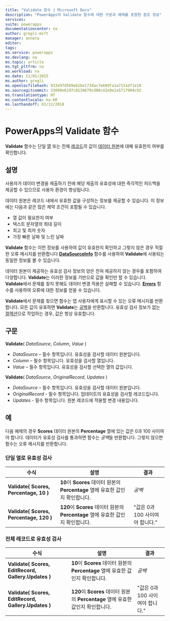 ```yaml
---
title: "Validate 함수 | Microsoft Docs"
description: "PowerApps의 Validate 함수에 대한 구문과 예제를 포함한 참조 정보"
services: 
suite: powerapps
documentationcenter: na
author: gregli-msft
manager: anneta
editor: 
tags: 
ms.service: powerapps
ms.devlang: na
ms.topic: article
ms.tgt_pltfrm: na
ms.workload: na
ms.date: 11/01/2015
ms.author: gregli
ms.openlocfilehash: 933e97d569eb1be173dac7e609fa1a7151df1e18
ms.sourcegitcommit: 33099e6197c0139679cd08c42e9e2a5717904c92
ms.translationtype: HT
ms.contentlocale: ko-KR
ms.lasthandoff: 01/12/2018
---
```

# <a name="validate-function-in-powerapps"></a>PowerApps의 Validate 함수
**Validate** 함수는 단일 [열](../working-with-tables.md#columns) 또는 전체 [레코드](../working-with-tables.md#records)의 값이 [데이터 원본](../working-with-data-sources.md)에 대해 유효한지 여부를 확인합니다.  

## <a name="description"></a>설명
사용자가 데이터 변경을 제출하기 전에 해당 제출의 유효성에 대한 즉각적인 피드백을 제공할 수 있으므로 사용자 환경이 향상됩니다.

데이터 원본은 레코드 내에서 유효한 값을 구성하는 정보를 제공할 수 있습니다. 이 정보에는 다음과 같은 많은 제약 조건이 포함될 수 있습니다.

* 열 값이 필요한지 여부
* 텍스트 문자열의 최대 길이
* 최고 및 최저 숫자
* 가장 빠른 날짜 및 느린 날짜

**Validate** 함수는 이런 정보를 사용하여 값이 유효한지 확인하고 그렇지 않은 경우 적절한 오류 메시지를 반환합니다 **[DataSourceInfo](function-datasourceinfo.md)** 함수를 사용하여 **Validate**에 사용되는 동일한 정보를 볼 수 있습니다.

데이터 원본이 제공하는 유효성 검사 정보의 양은 전혀 제공하지 않는 경우를 포함하여 다양합니다. **Validate**는 이러한 정보를 기반으로 값을 확인만 할 수 있습니다. **Validate**에서 문제를 찾지 못해도 데이터 변경 적용은 실패할 수 있습니다. **[Errors](function-errors.md)** 함수를 사용하여 오류에 대한 정보를 얻을 수 있습니다.

**Validate**에서 문제를 찾으면 함수는 앱 사용자에게 표시할 수 있는 오류 메시지를 반환합니다. 모든 값이 유효하면 **Validate**는 [공백](function-isblank-isempty.md)을 반환합니다. 유효성 검사 정보가 없는 [컬렉션](../working-with-data-sources.md#collections)으로 작업하는 경우, 값은 항상 유효합니다.

## <a name="syntax"></a>구문
**Validate**( *DataSource*, *Column*, *Value* )

* *DataSource* – 필수 항목입니다. 유효성을 검사할 데이터 원본입니다.
* *Column* – 필수 항목입니다. 유효성을 검사할 열입니다.
* *Value* – 필수 항목입니다. 유효성을 검사할 선택한 열의 값입니다.

**Validate**( *DataSource*, *OriginalRecord*, *Updates* )

* *DataSource* – 필수 항목입니다. 유효성을 검사할 데이터 원본입니다.
* *OriginalRecord* - 필수 항목입니다.  업데이트의 유효성을 검사할 레코드입니다.
* *Updates* - 필수 항목입니다.  원본 레코드에 적용할 변경 내용입니다.

## <a name="examples"></a>예
다음 예제의 경우 **Scores** 데이터 원본의 **Percentage** 열에 있는 값은 0과 100 사이여야 합니다. 데이터가 유효성 검사를 통과하면 함수는 *공백*을 반환합니다. 그렇지 않으면 함수는 오류 메시지를 반환합니다.

### <a name="validate-with-a-single-column"></a>단일 열로 유효성 검사
| 수식 | 설명 | 결과 |
| --- | --- | --- |
| **Validate( Scores, Percentage, 10 )** |**10**이 **Scores** 데이터 원본의 **Percentage** 열에 유효한 값인지 확인합니다. |*공백* |
| **Validate( Scores, Percentage, 120 )** |**120**이 **Scores** 데이터 원본의 **Percentage** 열에 유효한 값인지 확인합니다. |"값은 0과 100 사이여야 합니다." |

### <a name="validate-with-a-complete-record"></a>전체 레코드로 유효성 검사
| 수식 | 설명 | 결과 |
| --- | --- | --- |
| **Validate( Scores, EditRecord, Gallery.Updates )** |**10**이 **Scores** 데이터 원본의 **Percentage** 열에 유효한 값인지 확인합니다. |*공백* |
| **Validate( Scores, EditRecord, Gallery.Updates )** |**120**이 **Scores** 데이터 원본의 **Percentage** 열에 유효한 값인지 확인합니다. |"값은 0과 100 사이여야 합니다." |

